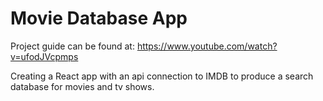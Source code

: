 # Movie Database App


Project guide can be found at: https://www.youtube.com/watch?v=ufodJVcpmps

Creating a React app with an api connection to IMDB to produce a search database for movies and tv shows.


